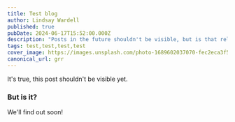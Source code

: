 ```yaml
---
title: Test blog
author: Lindsay Wardell
published: true
pubDate: 2024-06-17T15:52:00.000Z
description: "Posts in the future shouldn't be visible, but is that reliable? "
tags: test,test,test,test
cover_image: https://images.unsplash.com/photo-1689602037070-fec2eca3f5b2?q=80&w=3540&auto=format&fit=crop&ixlib=rb-4.0.3&ixid=M3wxMjA3fDB8MHxwaG90by1wYWdlfHx8fGVufDB8fHx8fA%3D%3D
canonical_url: grr
---
```

It's true, this post shouldn't be visible yet.

### But is it?

We'll find out soon!
